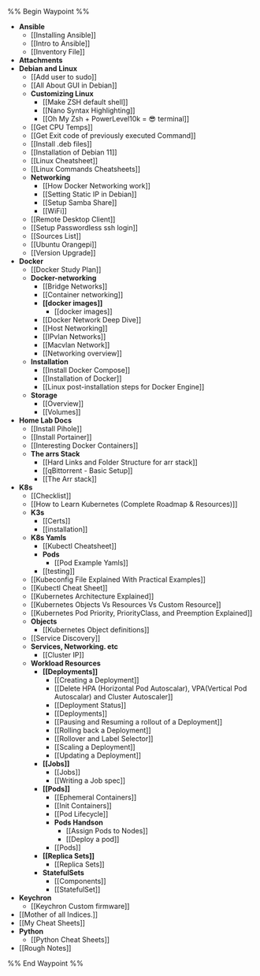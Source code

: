 %% Begin Waypoint %%
- **Ansible**
	- [[Installing Ansible]]
	- [[Intro to Ansible]]
	- [[Inventory File]]
- **Attachments**
- **Debian and Linux**
	- [[Add user to sudo]]
	- [[All About GUI in Debian]]
	- **Customizing Linux**
		- [[Make ZSH default shell]]
		- [[Nano Syntax Highlighting]]
		- [[Oh My Zsh + PowerLevel10k = 😎 terminal]]
	- [[Get CPU Temps]]
	- [[Get Exit code of previously executed Command]]
	- [[Install .deb files]]
	- [[Installation of Debian 11]]
	- [[Linux Cheatsheet]]
	- [[Linux Commands Cheatsheets]]
	- **Networking**
		- [[How Docker Networking work]]
		- [[Setting Static IP in Debian]]
		- [[Setup Samba Share]]
		- [[WiFi]]
	- [[Remote Desktop Client]]
	- [[Setup Passwordless ssh login]]
	- [[Sources List]]
	- [[Ubuntu Orangepi]]
	- [[Version Upgrade]]
- **Docker**
	- [[Docker Study Plan]]
	- **Docker-networking**
		- [[Bridge Networks]]
		- [[Container networking]]
		- **[[docker images]]**
			- [[docker images]]
		- [[Docker Network Deep Dive]]
		- [[Host Networking]]
		- [[IPvlan Networks]]
		- [[Macvlan Network]]
		- [[Networking overview]]
	- **Installation**
		- [[Install Docker Compose]]
		- [[Installation of Docker]]
		- [[Linux post-installation steps for Docker Engine]]
	- **Storage**
		- [[Overview]]
		- [[Volumes]]
- **Home Lab Docs**
	- [[Install Pihole]]
	- [[Install Portainer]]
	- [[Interesting Docker Containers]]
	- **The arrs Stack**
		- [[Hard Links and Folder Structure for arr stack]]
		- [[qBittorrent - Basic Setup]]
		- [[The Arr stack]]
- **K8s**
	- [[Checklist]]
	- [[How to Learn Kubernetes (Complete Roadmap & Resources)]]
	- **K3s**
		- [[Certs]]
		- [[installation]]
	- **K8s Yamls**
		- [[Kubectl Cheatsheet]]
		- **Pods**
			- [[Pod Example Yamls]]
		- [[testing]]
	- [[Kubeconfig File Explained With Practical Examples]]
	- [[Kubectl Cheat Sheet]]
	- [[Kubernetes Architecture Explained]]
	- [[Kubernetes Objects Vs Resources Vs Custom Resource]]
	- [[Kubernetes Pod Priority, PriorityClass, and Preemption Explained]]
	- **Objects**
		- [[Kubernetes Object definitions]]
	- [[Service Discovery]]
	- **Services, Networking. etc**
		- [[Cluster IP]]
	- **Workload Resources**
		- **[[Deployments]]**
			- [[Creating a Deployment]]
			- [[Delete HPA (Horizontal Pod Autoscalar), VPA(Vertical Pod Autoscalar) and Cluster Autoscaler]]
			- [[Deployment Status]]
			- [[Deployments]]
			- [[Pausing and Resuming a rollout of a Deployment]]
			- [[Rolling back a Deployment]]
			- [[Rollover and Label Selector]]
			- [[Scaling a Deployment]]
			- [[Updating a Deployment]]
		- **[[Jobs]]**
			- [[Jobs]]
			- [[Writing a Job spec]]
		- **[[Pods]]**
			- [[Ephemeral Containers]]
			- [[Init Containers]]
			- [[Pod Lifecycle]]
			- **Pods Handson**
				- [[Assign Pods to Nodes]]
				- [[Deploy a pod]]
			- [[Pods]]
		- **[[Replica Sets]]**
			- [[Replica Sets]]
		- **StatefulSets**
			- [[Components]]
			- [[StatefulSet]]
- **Keychron**
	- [[Keychron Custom firmware]]
- [[Mother of all Indices.]]
- [[My Cheat Sheets]]
- **Python**
	- [[Python Cheat Sheets]]
- [[Rough Notes]]

%% End Waypoint %%
